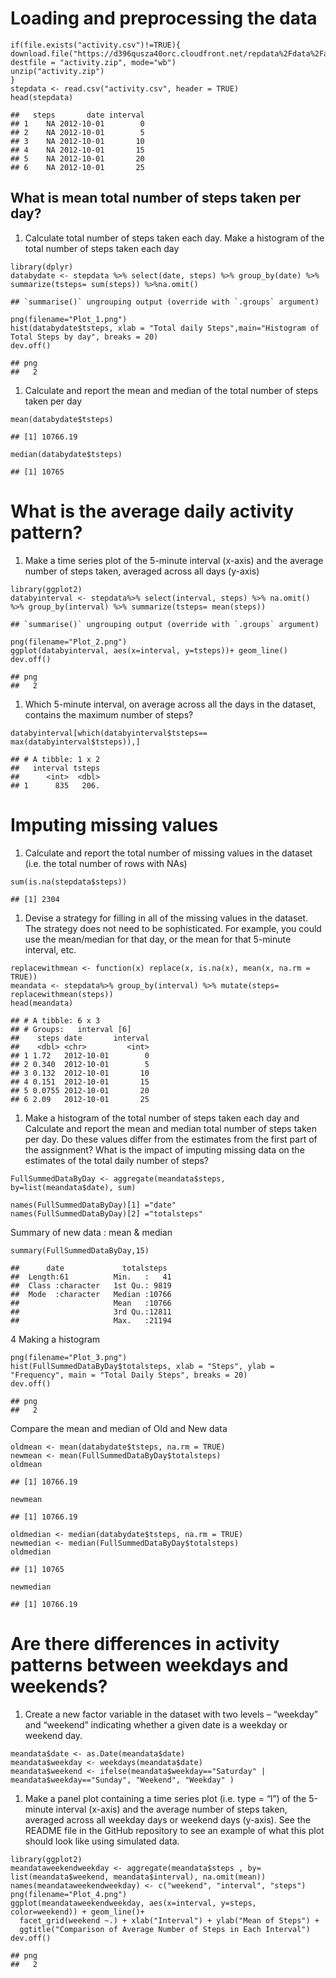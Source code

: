 Loading and preprocessing the data
==================================

    if(file.exists("activity.csv")!=TRUE){
    download.file("https://d396qusza40orc.cloudfront.net/repdata%2Fdata%2Factivity.zip", destfile = "activity.zip", mode="wb")
    unzip("activity.zip")
    }
    stepdata <- read.csv("activity.csv", header = TRUE)
    head(stepdata)

    ##   steps       date interval
    ## 1    NA 2012-10-01        0
    ## 2    NA 2012-10-01        5
    ## 3    NA 2012-10-01       10
    ## 4    NA 2012-10-01       15
    ## 5    NA 2012-10-01       20
    ## 6    NA 2012-10-01       25

What is mean total number of steps taken per day?
-------------------------------------------------

1.  Calculate total number of steps taken each day. Make a histogram of
    the total number of steps taken each day

<!-- -->

    library(dplyr)
    databydate <- stepdata %>% select(date, steps) %>% group_by(date) %>% summarize(tsteps= sum(steps)) %>%na.omit()

    ## `summarise()` ungrouping output (override with `.groups` argument)

    png(filename="Plot_1.png")
    hist(databydate$tsteps, xlab = "Total daily Steps",main="Histogram of Total Steps by day", breaks = 20)
    dev.off()

    ## png 
    ##   2

1.  Calculate and report the mean and median of the total number of
    steps taken per day

<!-- -->

    mean(databydate$tsteps)

    ## [1] 10766.19

    median(databydate$tsteps)

    ## [1] 10765

What is the average daily activity pattern?
===========================================

1.  Make a time series plot of the 5-minute interval (x-axis) and the
    average number of steps taken, averaged across all days (y-axis)

<!-- -->

    library(ggplot2)
    databyinterval <- stepdata%>% select(interval, steps) %>% na.omit() %>% group_by(interval) %>% summarize(tsteps= mean(steps)) 

    ## `summarise()` ungrouping output (override with `.groups` argument)

    png(filename="Plot_2.png")
    ggplot(databyinterval, aes(x=interval, y=tsteps))+ geom_line()
    dev.off()

    ## png 
    ##   2

1.  Which 5-minute interval, on average across all the days in the
    dataset, contains the maximum number of steps?

<!-- -->

    databyinterval[which(databyinterval$tsteps== max(databyinterval$tsteps)),]

    ## # A tibble: 1 x 2
    ##   interval tsteps
    ##      <int>  <dbl>
    ## 1      835   206.

Imputing missing values
=======================

1.  Calculate and report the total number of missing values in the
    dataset (i.e. the total number of rows with NAs)

<!-- -->

    sum(is.na(stepdata$steps))

    ## [1] 2304

1.  Devise a strategy for filling in all of the missing values in the
    dataset. The strategy does not need to be sophisticated. For
    example, you could use the mean/median for that day, or the mean for
    that 5-minute interval, etc.

<!-- -->

    replacewithmean <- function(x) replace(x, is.na(x), mean(x, na.rm = TRUE))
    meandata <- stepdata%>% group_by(interval) %>% mutate(steps= replacewithmean(steps))
    head(meandata)

    ## # A tibble: 6 x 3
    ## # Groups:   interval [6]
    ##    steps date       interval
    ##    <dbl> <chr>         <int>
    ## 1 1.72   2012-10-01        0
    ## 2 0.340  2012-10-01        5
    ## 3 0.132  2012-10-01       10
    ## 4 0.151  2012-10-01       15
    ## 5 0.0755 2012-10-01       20
    ## 6 2.09   2012-10-01       25

1.  Make a histogram of the total number of steps taken each day and
    Calculate and report the mean and median total number of steps taken
    per day. Do these values differ from the estimates from the first
    part of the assignment? What is the impact of imputing missing data
    on the estimates of the total daily number of steps?

<!-- -->

    FullSummedDataByDay <- aggregate(meandata$steps, by=list(meandata$date), sum)

    names(FullSummedDataByDay)[1] ="date"
    names(FullSummedDataByDay)[2] ="totalsteps"

Summary of new data : mean & median

    summary(FullSummedDataByDay,15)

    ##      date             totalsteps   
    ##  Length:61          Min.   :   41  
    ##  Class :character   1st Qu.: 9819  
    ##  Mode  :character   Median :10766  
    ##                     Mean   :10766  
    ##                     3rd Qu.:12811  
    ##                     Max.   :21194

4 Making a histogram

    png(filename="Plot_3.png")
    hist(FullSummedDataByDay$totalsteps, xlab = "Steps", ylab = "Frequency", main = "Total Daily Steps", breaks = 20)
    dev.off()

    ## png 
    ##   2

Compare the mean and median of Old and New data

    oldmean <- mean(databydate$tsteps, na.rm = TRUE)
    newmean <- mean(FullSummedDataByDay$totalsteps)
    oldmean

    ## [1] 10766.19

    newmean

    ## [1] 10766.19

    oldmedian <- median(databydate$tsteps, na.rm = TRUE)
    newmedian <- median(FullSummedDataByDay$totalsteps)
    oldmedian

    ## [1] 10765

    newmedian

    ## [1] 10766.19

Are there differences in activity patterns between weekdays and weekends?
=========================================================================

1.  Create a new factor variable in the dataset with two levels –
    “weekday” and “weekend” indicating whether a given date is a weekday
    or weekend day.

<!-- -->

    meandata$date <- as.Date(meandata$date)
    meandata$weekday <- weekdays(meandata$date)
    meandata$weekend <- ifelse(meandata$weekday=="Saturday" | meandata$weekday=="Sunday", "Weekend", "Weekday" )

1.  Make a panel plot containing a time series plot (i.e. type = “l”) of
    the 5-minute interval (x-axis) and the average number of steps
    taken, averaged across all weekday days or weekend days (y-axis).
    See the README file in the GitHub repository to see an example of
    what this plot should look like using simulated data.

<!-- -->

    library(ggplot2)
    meandataweekendweekday <- aggregate(meandata$steps , by= list(meandata$weekend, meandata$interval), na.omit(mean))
    names(meandataweekendweekday) <- c("weekend", "interval", "steps")
    png(filename="Plot_4.png")
    ggplot(meandataweekendweekday, aes(x=interval, y=steps, color=weekend)) + geom_line()+
      facet_grid(weekend ~.) + xlab("Interval") + ylab("Mean of Steps") +
      ggtitle("Comparison of Average Number of Steps in Each Interval")
    dev.off()

    ## png 
    ##   2
